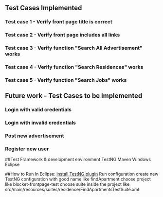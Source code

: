 
## Test Cases Implemented
### Test case 1 - Verify front page title is correct
### Test case 2 - Verify front page includes all links
### Test case 3 - Verify function "Search All Advertisement" works
### Test case 4 - Verify function "Search Residences" works
### Test case 5 - Verify function "Search Jobs" works

## Future work - Test Cases to be implemented
### Login with valid credentials 
### Login with invalid credentials
### Post new advertisement
### Register new user

##Test Framework & development environment 
TestNG
Maven
Windows
Eclipse

##How to Run
In Eclipse:
[install TestNG plugin](http://testng.org/doc/eclipse.html)
Run configuration
create new TestNG configuration with good name like findApartment
choose project like blocket-frontpage-test
choose suite inside the project like src/main/resources/suites/residence/FindApartmentsTestSuite.xml

